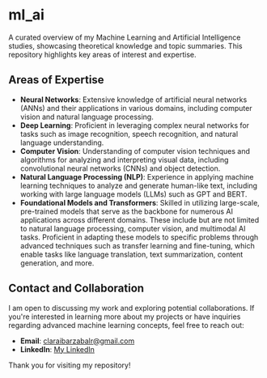 # ml_ai
A curated overview of my Machine Learning and Artificial Intelligence studies, showcasing theoretical knowledge and topic summaries. This repository highlights key areas of interest and expertise.

## Areas of Expertise

- **Neural Networks**: Extensive knowledge of artificial neural networks (ANNs) and their applications in various domains, including computer vision and natural language processing.
- **Deep Learning**: Proficient in leveraging complex neural networks for tasks such as image recognition, speech recognition, and natural language understanding.
- **Computer Vision**: Understanding of computer vision techniques and algorithms for analyzing and interpreting visual data, including convolutional neural networks (CNNs) and object detection.
- **Natural Language Processing (NLP)**: Experience in applying machine learning techniques to analyze and generate human-like text, including working with large language models (LLMs) such as GPT and BERT.
- **Foundational Models and Transformers**: Skilled in utilizing large-scale, pre-trained models that serve as the backbone for numerous AI applications across different domains. These include but are not limited to natural language processing, computer vision, and multimodal AI tasks. Proficient in adapting these models to specific problems through advanced techniques such as transfer learning and fine-tuning, which enable tasks like language translation, text summarization, content generation, and more.

## Contact and Collaboration

I am open to discussing my work and exploring potential collaborations. If you're interested in learning more about my projects or have inquiries regarding advanced machine learning concepts, feel free to reach out:

- **Email**: [claraibarzabalr@gmail.com](mailto:claraibarzabalr@gmail.com)
- **LinkedIn**: [My LinkedIn](https://www.linkedin.com/in/clara-ibarzabal/)

Thank you for visiting my repository!
